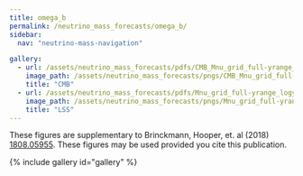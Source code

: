 ```yaml
---
title: omega_b
permalink: /neutrino_mass_forecasts/omega_b/
sidebar:
  nav: "neutrino-mass-navigation"

gallery:
  - url: /assets/neutrino_mass_forecasts/pdfs/CMB_Mnu_grid_full-yrange_logy_omega_b.pdf
    image_path: /assets/neutrino_mass_forecasts/pngs/CMB_Mnu_grid_full-yrange_logy_omega_b.png
    title: "CMB"
  - url: /assets/neutrino_mass_forecasts/pdfs/Mnu_grid_full-yrange_logy_omega_b.pdf
    image_path: /assets/neutrino_mass_forecasts/pngs/Mnu_grid_full-yrange_logy_omega_b.png
    title: "LSS"
---
```

These figures are supplementary to Brinckmann, Hooper, et. al (2018) [1808.05955](https://arxiv.org/abs/1808.05955). These figures may be used provided you cite this publication.

{% include gallery id="gallery" %}
